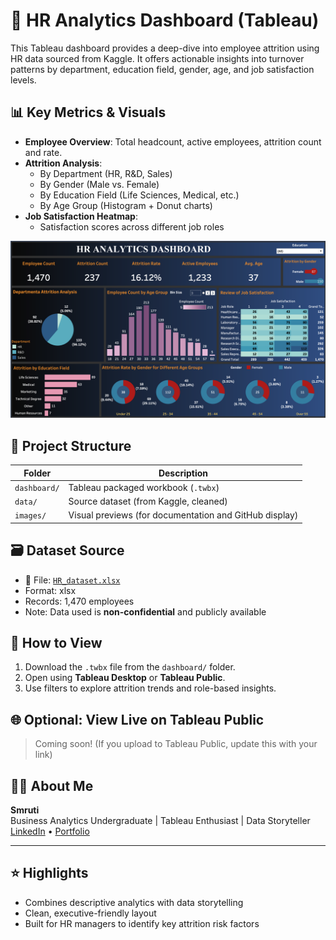 # 🧠 HR Analytics Dashboard (Tableau)

This Tableau dashboard provides a deep-dive into employee attrition using HR data sourced from Kaggle. It offers actionable insights into turnover patterns by department, education field, gender, age, and job satisfaction levels.

## 📊 Key Metrics & Visuals

- **Employee Overview**: Total headcount, active employees, attrition count and rate.
- **Attrition Analysis**:
  - By Department (HR, R&D, Sales)
  - By Gender (Male vs. Female)
  - By Education Field (Life Sciences, Medical, etc.)
  - By Age Group (Histogram + Donut charts)
- **Job Satisfaction Heatmap**:
  - Satisfaction scores across different job roles

![Dashboard Preview](images/Dashboard.png)

## 📂 Project Structure

| Folder | Description |
|--------|-------------|
| `dashboard/` | Tableau packaged workbook (`.twbx`) |
| `data/` | Source dataset (from Kaggle, cleaned) |
| `images/` | Visual previews (for documentation and GitHub display) |

## 🗃️ Dataset Source

- 📁 File: [`HR_dataset.xlsx`](data/HRDataset.xlsx)
- Format: xlsx 
- Records: 1,470 employees  
- Note: Data used is **non-confidential** and publicly available

## 🚀 How to View

1. Download the `.twbx` file from the `dashboard/` folder.
2. Open using **Tableau Desktop** or **Tableau Public**.
3. Use filters to explore attrition trends and role-based insights.

## 🌐 Optional: View Live on Tableau Public

> Coming soon! (If you upload to Tableau Public, update this with your link)

## 👩‍💻 About Me

**Smruti**  
Business Analytics Undergraduate | Tableau Enthusiast | Data Storyteller  
[LinkedIn](https://www.linkedin.com/in/iamsmrutip28/) • [Portfolio](https://your-site.com)

---

## ⭐ Highlights

- Combines descriptive analytics with data storytelling
- Clean, executive-friendly layout
- Built for HR managers to identify key attrition risk factors
